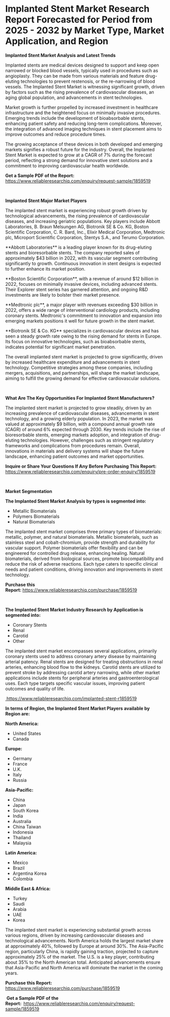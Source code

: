 <p><h1>Implanted Stent Market Research Report Forecasted for Period from 2025 -  2032 by Market Type, Market Application, and Region</h1></p><p><strong>Implanted Stent Market Analysis and Latest Trends</strong></p>
<p><p>Implanted stents are medical devices designed to support and keep open narrowed or blocked blood vessels, typically used in procedures such as angioplasty. They can be made from various materials and feature drug-eluting technologies to prevent restenosis, or the re-narrowing of blood vessels. The Implanted Stent Market is witnessing significant growth, driven by factors such as the rising prevalence of cardiovascular diseases, an aging global population, and advancements in stent technologies.</p><p>Market growth is further propelled by increased investment in healthcare infrastructure and the heightened focus on minimally invasive procedures. Emerging trends include the development of bioabsorbable stents, enhancing patient safety and reducing long-term complications. Moreover, the integration of advanced imaging techniques in stent placement aims to improve outcomes and reduce procedure times.</p><p>The growing acceptance of these devices in both developed and emerging markets signifies a robust future for the industry. Overall, the Implanted Stent Market is expected to grow at a CAGR of 7% during the forecast period, reflecting a strong demand for innovative stent solutions and a commitment to improving cardiovascular health worldwide.</p></p>
<p><strong>Get a Sample PDF of the Report:&nbsp;</strong> <a href="https://www.reliableresearchiq.com/enquiry/request-sample/1859519?utm_campaign=3225&utm_medium=2&utm_source=Github&utm_content=ia&utm_term=13042025&utm_id=implanted-stent">https://www.reliableresearchiq.com/enquiry/request-sample/1859519</a></p>
<p>&nbsp;</p>
<p><strong>Implanted Stent Major Market Players</strong></p>
<p><p>The implanted stent market is experiencing robust growth driven by technological advancements, the rising prevalence of cardiovascular diseases, and increasing geriatric populations. Key players include Abbott Laboratories, B. Braun Melsungen AG, Biotronik SE & Co. KG, Boston Scientific Corporation, C. R. Bard, Inc., Elixir Medical Corporation, Medtronic plc, Microport Scientific Corporation, Stentys S.A., and Terumo Corporation.</p><p>**Abbott Laboratories** is a leading player known for its drug-eluting stents and bioresorbable stents. The company reported sales of approximately $43 billion in 2022, with its vascular segment contributing significantly to growth. Continuous innovation in stent designs is expected to further enhance its market position.</p><p>**Boston Scientific Corporation**, with a revenue of around $12 billion in 2022, focuses on minimally invasive devices, including advanced stents. Their Explorer stent series has garnered attention, and ongoing R&D investments are likely to bolster their market presence.</p><p>**Medtronic plc**, a major player with revenues exceeding $30 billion in 2022, offers a wide range of interventional cardiology products, including coronary stents. Medtronic's commitment to innovation and expansion into emerging markets positions it well for future growth in the stent market.</p><p>**Biotronik SE & Co. KG** specializes in cardiovascular devices and has seen a steady growth rate owing to the rising demand for stents in Europe. Its focus on innovative technologies, such as bioabsorbable stents, indicates potential for significant market penetration.</p><p>The overall implanted stent market is projected to grow significantly, driven by increased healthcare expenditure and advancements in stent technology. Competitive strategies among these companies, including mergers, acquisitions, and partnerships, will shape the market landscape, aiming to fulfill the growing demand for effective cardiovascular solutions.</p></p>
<p>&nbsp;</p>
<p><strong>What Are The Key Opportunities For Implanted Stent Manufacturers?</strong></p>
<p><p>The implanted stent market is projected to grow steadily, driven by an increasing prevalence of cardiovascular diseases, advancements in stent technology, and a growing elderly population. In 2023, the market was valued at approximately $9 billion, with a compound annual growth rate (CAGR) of around 6% expected through 2030. Key trends include the rise of bioresorbable stents, emerging markets adoption, and integration of drug-eluting technologies. However, challenges such as stringent regulatory frameworks and complications from procedures remain. Overall, innovations in materials and delivery systems will shape the future landscape, enhancing patient outcomes and market opportunities.</p></p>
<p><strong>Inquire or Share Your Questions If Any Before Purchasing This Report:</strong> <a href="https://www.reliableresearchiq.com/enquiry/pre-order-enquiry/1859519?utm_campaign=3225&utm_medium=2&utm_source=Github&utm_content=ia&utm_term=13042025&utm_id=implanted-stent">https://www.reliableresearchiq.com/enquiry/pre-order-enquiry/1859519</a></p>
<p>&nbsp;</p>
<p><strong>Market Segmentation</strong></p>
<p><strong>The Implanted Stent Market Analysis by types is segmented into:</strong></p>
<p><ul><li>Metallic Biomaterials</li><li>Polymers Biomaterials</li><li>Natural Biomaterials</li></ul></p>
<p><p>The implanted stent market comprises three primary types of biomaterials: metallic, polymer, and natural biomaterials. Metallic biomaterials, such as stainless steel and cobalt-chromium, provide strength and durability for vascular support. Polymer biomaterials offer flexibility and can be engineered for controlled drug release, enhancing healing. Natural biomaterials, derived from biological sources, promote biocompatibility and reduce the risk of adverse reactions. Each type caters to specific clinical needs and patient conditions, driving innovation and improvements in stent technology.</p></p>
<p><strong>Purchase this Report:&nbsp;</strong><a href="https://www.reliableresearchiq.com/purchase/1859519?utm_campaign=3225&utm_medium=2&utm_source=Github&utm_content=ia&utm_term=13042025&utm_id=implanted-stent">https://www.reliableresearchiq.com/purchase/1859519</a></p>
<p>&nbsp;</p>
<p><strong>The Implanted Stent Market Industry Research by Application is segmented into:</strong></p>
<p><ul><li>Coronary Stents</li><li>Renal</li><li>Carotid</li><li>Other</li></ul></p>
<p><p>The implanted stent market encompasses several applications, primarily coronary stents used to address coronary artery disease by maintaining arterial patency. Renal stents are designed for treating obstructions in renal arteries, enhancing blood flow to the kidneys. Carotid stents are utilized to prevent stroke by addressing carotid artery narrowing, while other market applications include stents for peripheral arteries and gastroenterological uses. Each type targets specific vascular issues, improving patient outcomes and quality of life.</p></p>
<p><a href="https://www.reliableresearchiq.com/implanted-stent-r1859519?utm_campaign=3225&utm_medium=2&utm_source=Github&utm_content=ia&utm_term=13042025&utm_id=implanted-stent">&nbsp;https://www.reliableresearchiq.com/implanted-stent-r1859519</a></p>
<p><strong>In terms of Region, the Implanted Stent Market Players available by Region are:</strong></p>
<p>
    <p> <strong> North America: </strong>
        <ul>
            <li>United States</li>
            <li>Canada</li>
        </ul>
        </p> 
    <p> <strong> Europe: </strong>
        <ul>
            <li>Germany</li>
            <li>France</li>
            <li>U.K.</li>
            <li>Italy</li>
            <li>Russia</li>
        </ul>
        </p> 
    <p> <strong> Asia-Pacific: </strong>
        <ul>
            <li>China</li>
            <li>Japan</li>
            <li>South Korea</li>
            <li>India</li>
            <li>Australia</li>
            <li>China Taiwan</li>
            <li>Indonesia</li>
            <li>Thailand</li>
            <li>Malaysia</li>
        </ul>
        </p> 
    <p> <strong> Latin America: </strong>
        <ul>
            <li>Mexico</li>
            <li>Brazil</li>
            <li>Argentina Korea</li>
            <li>Colombia</li>
        </ul>
        </p> 
    <p> <strong> Middle East & Africa: </strong>
        <ul>
            <li>Turkey</li>
            <li>Saudi</li>
            <li>Arabia</li>
            <li>UAE</li>
            <li>Korea</li>
        </ul>
    </p>
    </p>
<p><p>The implanted stent market is experiencing substantial growth across various regions, driven by increasing cardiovascular diseases and technological advancements. North America holds the largest market share at approximately 40%, followed by Europe at around 30%. The Asia-Pacific region, particularly China, is rapidly gaining traction, projected to capture approximately 25% of the market. The U.S. is a key player, contributing about 35% to the North American total. Anticipated advancements ensure that Asia-Pacific and North America will dominate the market in the coming years.</p></p>
<p><strong>Purchase this Report: </strong><a href="https://www.reliableresearchiq.com/purchase/1859519?utm_campaign=3225&utm_medium=2&utm_source=Github&utm_content=ia&utm_term=13042025&utm_id=implanted-stent">https://www.reliableresearchiq.com/purchase/1859519</a></p>
<p>&nbsp;<strong>Get a Sample PDF of the Report:&nbsp;&nbsp;</strong><a href="https://www.reliableresearchiq.com/enquiry/request-sample/1859519?utm_campaign=3225&utm_medium=2&utm_source=Github&utm_content=ia&utm_term=13042025&utm_id=implanted-stent">https://www.reliableresearchiq.com/enquiry/request-sample/1859519</a></p>
<p><strong></strong></p>
<p><p></p><p></p><p></p></p>